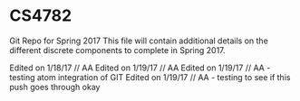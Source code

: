 # CS4782
Git Repo for Spring 2017
This file will contain additional details on the different discrete components to complete in Spring 2017.

Edited on 1/18/17 // AA
Edited on 1/19/17 // AA
Edited on 1/19/17 // AA - testing atom integration of GIT
Edited on 1/19/17 // AA - testing to see if this push goes through okay
